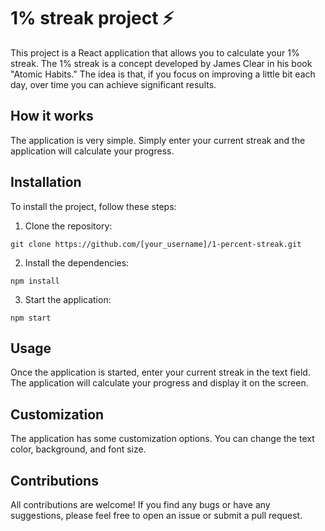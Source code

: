 # 1% streak project :zap:

This project is a React application that allows you to calculate your 1% streak. The 1% streak is a concept developed by James Clear in his book "Atomic Habits." The idea is that, if you focus on improving a little bit each day, over time you can achieve significant results.

## How it works

The application is very simple. Simply enter your current streak and the application will calculate your progress.

## Installation

To install the project, follow these steps:

1. Clone the repository:

```
git clone https://github.com/[your_username]/1-percent-streak.git
```

2. Install the dependencies:

```
npm install
```

3. Start the application:

```
npm start
```

## Usage
Once the application is started, enter your current streak in the text field. The application will calculate your progress and display it on the screen.

## Customization
The application has some customization options. You can change the text color, background, and font size.

## Contributions
All contributions are welcome! If you find any bugs or have any suggestions, please feel free to open an issue or submit a pull request.

